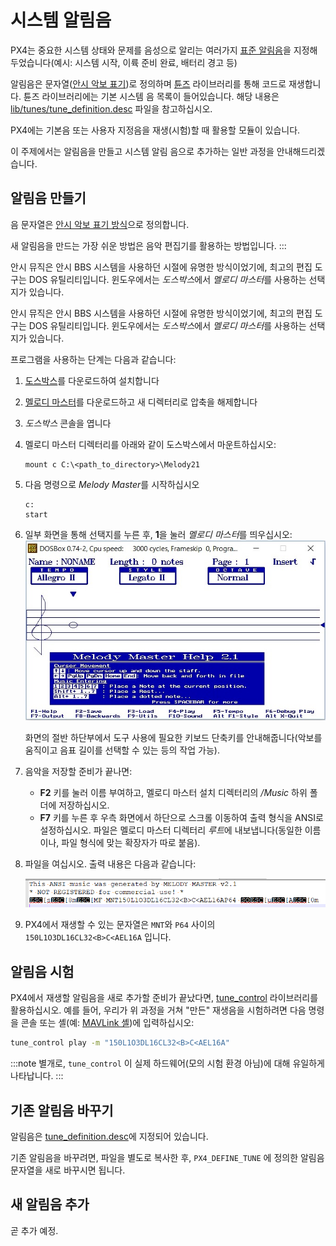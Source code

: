 # 시스템 알림음

PX4는 중요한 시스템 상태와 문제를 음성으로 알리는 여러가지 [표준 알림음](../getting_started/tunes.md)을 지정해두었습니다(예시: 시스템 시작, 이륙 준비 완료, 배터리 경고 등)

알림음은 문자열([안시 악보 표기](http://artscene.textfiles.com/ansimusic/information/ansimtech.txt))로 정의하며 [튠즈](https://github.com/PX4/PX4-Autopilot/tree/master/src/lib/tunes) 라이브러리를 통해 코드로 재생합니다. 튠즈 라이브러리에는 기본 시스템 음 목록이 들어있습니다. 해당 내용은 [lib/tunes/tune_definition.desc](https://github.com/PX4/PX4-Autopilot/blob/master/src/lib/tunes/tune_definition.desc) 파일을 참고하십시오.

PX4에는 기본음 또는 사용자 지정음을 재생(시험)할 때 활용할 모듈이 있습니다.

이 주제에서는 알림음을 만들고 시스템 알림 음으로 추가하는 일반 과정을 안내해드리겠습니다.


## 알림음 만들기

음 문자열은 [안시 악보 표기 방식](http://artscene.textfiles.com/ansimusic/information/ansimtech.txt)으로 정의합니다.

새 알림음을 만드는 가장 쉬운 방법은 음악 편집기를 활용하는 방법입니다.
:::

안시 뮤직은 안시 BBS 시스템을 사용하던 시절에 유명한 방식이었기에, 최고의 편집 도구는 DOS 유틸리티입니다. 윈도우에서는 *도스박스*에서 *멜로디 마스터*를 사용하는 선택지가 있습니다.

안시 뮤직은 안시 BBS 시스템을 사용하던 시절에 유명한 방식이었기에, 최고의 편집 도구는 DOS 유틸리티입니다. 윈도우에서는 *도스박스*에서 *멜로디 마스터*를 사용하는 선택지가 있습니다.

프로그램을 사용하는 단계는 다음과 같습니다:

1. [도스박스](http://www.dosbox.com/)를 다운로드하여 설치합니다
1. [멜로디 마스터](ftp://archives.thebbs.org/ansi_utilities/melody21.zip)를 다운로드하고 새 디렉터리로 압축을 해제합니다
1. *도스박스* 콘솔을 엽니다
1. 멜로디 마스터 디렉터리를 아래와 같이 도스박스에서 마운트하십시오:
   ```
   mount c C:\<path_to_directory>\Melody21
   ```
1. 다음 명령으로 *Melody Master*를 시작하십시오
   ```
   c:
   start
   ```
1. 일부 화면을 통해 선택지를 누른 후, **1**을 눌러 *멜로디 마스터*를 띄우십시오: ![멜로디 마스터 2.1](../../assets/tunes/tunes_melody_master_2_1.jpg)

   화면의 절반 하단부에서 도구 사용에 필요한 키보드 단축키를 안내해줍니다(악보를 움직이고 음표 길이를 선택할 수 있는 등의 작업 가능).
1. 음악을 저장할 준비가 끝나면:
   - **F2** 키를 눌러 이름 부여하고, 멜로디 마스터 설치 디렉터리의 */Music*  하위 폴더에 저장하십시오.
   - **F7** 키를 누른 후 우측 화면에서 하단으로 스크롤 이동하여 출력 형식을 ANSI로 설정하십시오. 파일은 멜로디 마스터 디렉터리 *루트*에 내보냅니다(동일한 이름이나, 파일 형식에 맞는 확장자가 따로 붙음).
1. 파일을 여십시오. 출력 내용은 다음과 같습니다:

   ![파일 내용 안시 출력](../../assets/tunes/tune_musicmaker_ansi_output.png)

1. PX4에서 재생할 수 있는 문자열은 `MNT`와 `P64` 사이의 `150L1O3DL16CL32<B>C<AEL16A` 입니다.


## 알림음 시험

PX4에서 재생할 알림음을 새로 추가할 준비가 끝났다면, [tune_control](../modules/modules_system.md#tunecontrol) 라이브러리를 활용하십시오. 예를 들어, 우리가 위 과정을 거쳐 "만든" 재생음을 시험하려면 다음 명령을 콘솔 또는 셸(예: [MAVLink 셸](../debug/mavlink_shell.md))에 입력하십시오:
```sh
tune_control play -m "150L1O3DL16CL32<B>C<AEL16A"
```

:::note
별개로, `tune_control` 이 실제 하드웨어(모의 시험 환경 아님)에 대해 유일하게 나타납니다.
:::

## 기존 알림음 바꾸기

알림음은 [tune_definition.desc](https://github.com/PX4/PX4-Autopilot/blob/master/src/lib/tunes/tune_definition.desc)에 지정되어 있습니다.

기존 알림음을 바꾸려면, 파일을 별도로 복사한 후, `PX4_DEFINE_TUNE` 에 정의한 알림음 문자열을 새로 바꾸시면 됩니다.


## 새 알림음 추가


곧 추가 예정.


<!-- 

1. Assumption is that you need to define a new `PX4_DEFINE_TUNE` with its own number in the file.
2. Need to look at how tunes are played. Problem for another day.

-->